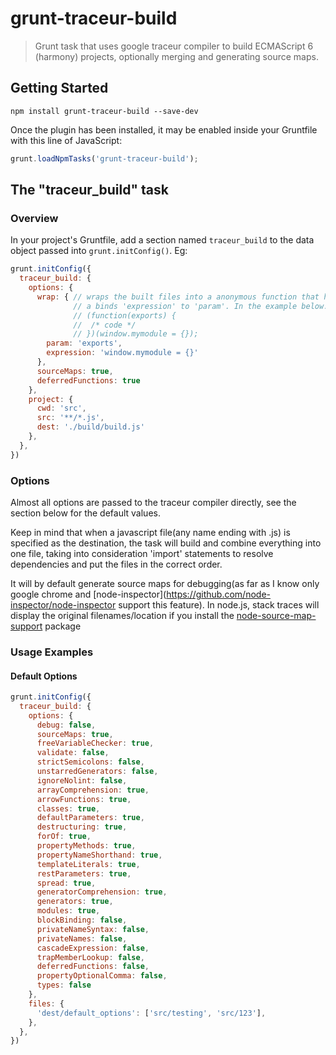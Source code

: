 # grunt-traceur-build

> Grunt task that uses google traceur compiler to build ECMAScript 6 (harmony) projects, optionally merging and generating source maps.

## Getting Started

```shell
npm install grunt-traceur-build --save-dev
```

Once the plugin has been installed, it may be enabled inside your Gruntfile with this line of JavaScript:

```js
grunt.loadNpmTasks('grunt-traceur-build');
```

## The "traceur_build" task

### Overview
In your project's Gruntfile, add a section named `traceur_build` to the data object passed into `grunt.initConfig()`. Eg:

```js
grunt.initConfig({
  traceur_build: {
    options: {
      wrap: { // wraps the built files into a anonymous function that has
              // a binds 'expression' to 'param'. In the example below:
              // (function(exports) {
              //  /* code */
              // })(window.mymodule = {});
        param: 'exports',
        expression: 'window.mymodule = {}'
      },
      sourceMaps: true,
      deferredFunctions: true
    },
    project: {
      cwd: 'src',
      src: '**/*.js',
      dest: './build/build.js'
    },
  },
})
```

### Options

Almost all options are passed to the traceur compiler directly, see the section
below for the default values.

Keep in mind that when a javascript file(any name ending with .js) is specified
as the destination, the task will build and combine everything into one file,
taking into consideration 'import' statements to resolve dependencies and put
the files in the correct order.

It will by default generate source maps for debugging(as far as I know only
google chrome and 
[node-inspector](https://github.com/node-inspector/node-inspector support this
feature). In node.js, stack traces will display the original filenames/location
if you install the [node-source-map-support](https://github.com/evanw/node-source-map-support) package

### Usage Examples

#### Default Options

```js
grunt.initConfig({
  traceur_build: {
    options: {
      debug: false,
      sourceMaps: true,
      freeVariableChecker: true,
      validate: false,
      strictSemicolons: false,
      unstarredGenerators: false,
      ignoreNolint: false,
      arrayComprehension: true,
      arrowFunctions: true,
      classes: true,
      defaultParameters: true,
      destructuring: true,
      forOf: true,
      propertyMethods: true,
      propertyNameShorthand: true,
      templateLiterals: true,
      restParameters: true,
      spread: true,
      generatorComprehension: true,
      generators: true,
      modules: true,
      blockBinding: false,
      privateNameSyntax: false,
      privateNames: false,
      cascadeExpression: false,
      trapMemberLookup: false,
      deferredFunctions: false,
      propertyOptionalComma: false,
      types: false
    },
    files: {
      'dest/default_options': ['src/testing', 'src/123'],
    },
  },
})
```
